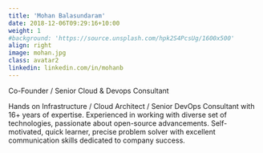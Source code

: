 ```yaml
---
title: 'Mohan Balasundaram'
date: 2018-12-06T09:29:16+10:00
weight: 1
#background: 'https://source.unsplash.com/hpk2S4PcsUg/1600x500'
align: right
image: mohan.jpg
class: avatar2
linkedin: linkedin.com/in/mohanb
---
```


Co-Founder /  Senior Cloud & Devops Consultant

Hands on Infrastructure / Cloud Architect / Senior DevOps Consultant with 16+ years of expertise. Experienced in working with diverse set of technologies, passionate about open-source advancements. Self-motivated, quick learner, precise problem solver with excellent communication skills dedicated to company success.